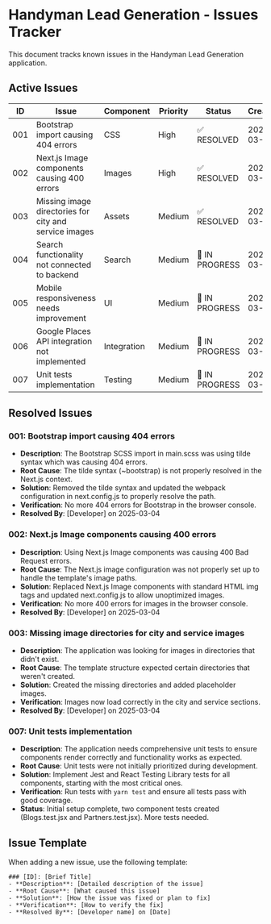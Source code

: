 # Handyman Lead Generation - Issues Tracker

This document tracks known issues in the Handyman Lead Generation application.

## Active Issues

| ID | Issue | Component | Priority | Status | Created | Updated |
|----|-------|-----------|----------|--------|---------|---------|
| 001 | Bootstrap import causing 404 errors | CSS | High | ✅ RESOLVED | 2025-03-04 | 2025-03-04 |
| 002 | Next.js Image components causing 400 errors | Images | High | ✅ RESOLVED | 2025-03-04 | 2025-03-04 |
| 003 | Missing image directories for city and service images | Assets | Medium | ✅ RESOLVED | 2025-03-04 | 2025-03-04 |
| 004 | Search functionality not connected to backend | Search | Medium | 🔄 IN PROGRESS | 2025-03-04 | - |
| 005 | Mobile responsiveness needs improvement | UI | Medium | 🔄 IN PROGRESS | 2025-03-04 | - |
| 006 | Google Places API integration not implemented | Integration | Medium | 🔄 IN PROGRESS | 2025-03-04 | - |
| 007 | Unit tests implementation | Testing | Medium | 🔄 IN PROGRESS | 2025-03-04 | 2025-03-04 |

## Resolved Issues

### 001: Bootstrap import causing 404 errors
- **Description**: The Bootstrap SCSS import in main.scss was using tilde syntax which was causing 404 errors.
- **Root Cause**: The tilde syntax (~bootstrap) is not properly resolved in the Next.js context.
- **Solution**: Removed the tilde syntax and updated the webpack configuration in next.config.js to properly resolve the path.
- **Verification**: No more 404 errors for Bootstrap in the browser console.
- **Resolved By**: [Developer] on 2025-03-04

### 002: Next.js Image components causing 400 errors
- **Description**: Using Next.js Image components was causing 400 Bad Request errors.
- **Root Cause**: The Next.js image configuration was not properly set up to handle the template's image paths.
- **Solution**: Replaced Next.js Image components with standard HTML img tags and updated next.config.js to allow unoptimized images.
- **Verification**: No more 400 errors for images in the browser console.
- **Resolved By**: [Developer] on 2025-03-04

### 003: Missing image directories for city and service images
- **Description**: The application was looking for images in directories that didn't exist.
- **Root Cause**: The template structure expected certain directories that weren't created.
- **Solution**: Created the missing directories and added placeholder images.
- **Verification**: Images now load correctly in the city and service sections.
- **Resolved By**: [Developer] on 2025-03-04

### 007: Unit tests implementation
- **Description**: The application needs comprehensive unit tests to ensure components render correctly and functionality works as expected.
- **Root Cause**: Unit tests were not initially prioritized during development.
- **Solution**: Implement Jest and React Testing Library tests for all components, starting with the most critical ones.
- **Verification**: Run tests with `yarn test` and ensure all tests pass with good coverage.
- **Status**: Initial setup complete, two component tests created (Blogs.test.jsx and Partners.test.jsx). More tests needed.

## Issue Template

When adding a new issue, use the following template:

```
### [ID]: [Brief Title]
- **Description**: [Detailed description of the issue]
- **Root Cause**: [What caused this issue]
- **Solution**: [How the issue was fixed or plan to fix]
- **Verification**: [How to verify the fix]
- **Resolved By**: [Developer name] on [Date]
